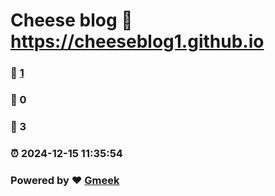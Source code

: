 # Cheese blog :link: https://cheeseblog1.github.io 
### :page_facing_up: [1](https://cheeseblog1.github.io/tag.html) 
### :speech_balloon: 0 
### :hibiscus: 3 
### :alarm_clock: 2024-12-15 11:35:54 
### Powered by :heart: [Gmeek](https://github.com/Meekdai/Gmeek)

